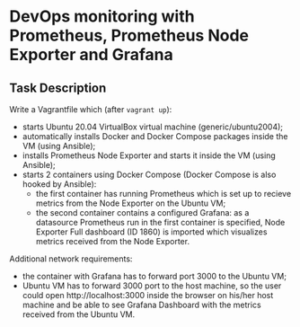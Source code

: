 # DevOps monitoring with Prometheus, Prometheus Node Exporter and Grafana
## Task Description

Write a Vagrantfile which (after `vagrant up`):
- starts Ubuntu 20.04 VirtualBox virtual machine (generic/ubuntu2004);
- automatically installs Docker and Docker Compose packages inside the VM (using Ansible);
- installs Prometheus Node Exporter and starts it inside the VM (using Ansible);
- starts 2 containers using Docker Compose (Docker Compose is also hooked by Ansible):
    - the first container has running Prometheus which is set up to recieve metrics from the Node Exporter on the Ubuntu VM;
    - the second container contains a configured Grafana: as a datasource Prometheus run in the first container is specified, Node Exporter Full dashboard (ID 1860) is imported which visualizes metrics received from the Node Exporter.

Additional network requirements:
- the container with Grafana has to forward port 3000 to the Ubuntu VM;
- Ubuntu VM has to forward 3000 port to the host machine, so the user could open http://localhost:3000 inside the browser on his/her host machine and be able to see Grafana Dashboard with the metrics received from the Ubuntu VM.
